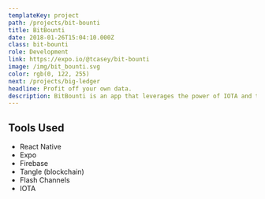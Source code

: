 ```yaml
---
templateKey: project
path: /projects/bit-bounti
title: BitBounti
date: 2018-01-26T15:04:10.000Z
class: bit-bounti
role: Development
link: https://expo.io/@tcasey/bit-bounti
image: /img/bit_bounti.svg
color: rgb(0, 122, 255)
next: /projects/big-ledger
headline: Profit off your own data.
description: BitBounti is an app that leverages the power of IOTA and the tangle to allow users to gather and sell data securely and accurately. Rather than allowing large corporations to sell and profit from people's data, BitBounti is allowing people to profit off their own data.It just makes sense. In its current (hackathon) form, BitBounti is connected to the testnet and only showing off short, premade surveys. These surveys utilize flash channels by initializing a channel, transferring IOTA from a company (test account) to a user for each question answered, and distributing funds when the survey is ended. IOTA is transferred to an internal wallet that users can then transfer (not yet implemented) to their personal wallets.
---
```


<!-- ![bit bounti](/img/bit_bounti.png) -->

## Tools Used

* React Native
* Expo
* Firebase
* Tangle (blockchain)
* Flash Channels
* IOTA
